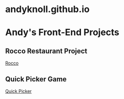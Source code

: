 
# andyknoll.github.io

# Andy's Front-End Projects

## Rocco Restaurant Project
[Rocco](rocco)

## Quick Picker Game
[Quick Picker](quick-picker)

